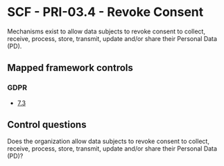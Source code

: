 # SCF - PRI-03.4 - Revoke Consent
Mechanisms exist to allow data subjects to revoke consent to collect, receive, process, store, transmit, update and/or share their Personal Data (PD).
## Mapped framework controls
### GDPR
- [7.3](../gdpr/7.md#73)
  
## Control questions
Does the organization allow data subjects to revoke consent to collect, receive, process, store, transmit, update and/or share their Personal Data (PD)?
  